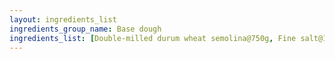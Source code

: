 ```yaml
---
layout: ingredients_list
ingredients_group_name: Base dough
ingredients_list: [Double-milled durum wheat semolina@750g, Fine salt@10g, Lard@60g, Warm water@380ml]
---
```

